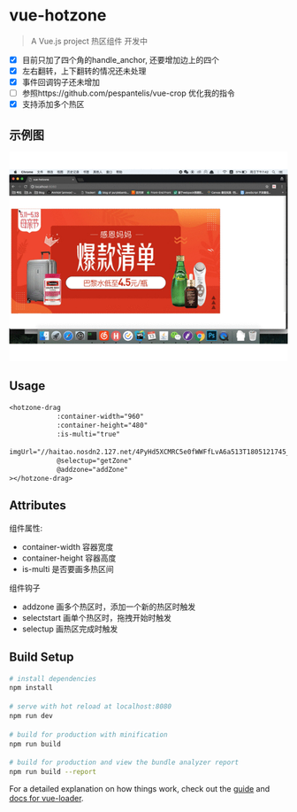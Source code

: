 # vue-hotzone

> A Vue.js project
> 热区组件 开发中

- [x] 目前只加了四个角的handle_anchor, 还要增加边上的四个
- [x] 左右翻转，上下翻转的情况还未处理
- [x] 事件回调钩子还未增加
- [ ] 参照https://github.com/pespantelis/vue-crop 优化我的指令
- [x] 支持添加多个热区

## 示例图
![](http://github.com/AnnVoV/vue-hotzone/raw/master/demoImg/demo.gif)

## Usage
```
<hotzone-drag
            :container-width="960"
            :container-height="480"
            :is-multi="true"
            imgUrl="//haitao.nosdn2.127.net/4PyHd5XCMRC5e0fWWFfLvA6a513T1805121745_960_480.jpg"
            @selectup="getZone"
            @addzone="addZone"
></hotzone-drag>
```

## Attributes
组件属性:
* container-width 容器宽度
* container-height 容器高度
* is-multi 是否要画多热区间

组件钩子
* addzone 画多个热区时，添加一个新的热区时触发
* selectstart 画单个热区时，拖拽开始时触发
* selectup 画热区完成时触发



## Build Setup

``` bash
# install dependencies
npm install

# serve with hot reload at localhost:8080
npm run dev

# build for production with minification
npm run build

# build for production and view the bundle analyzer report
npm run build --report
```

For a detailed explanation on how things work, check out the [guide](http://vuejs-templates.github.io/webpack/) and [docs for vue-loader](http://vuejs.github.io/vue-loader).

